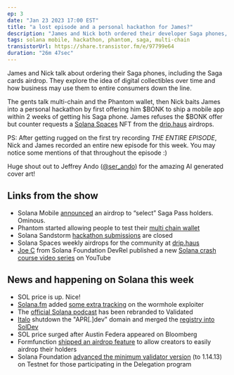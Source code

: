 ```yaml
---
ep: 3
date: "Jan 23 2023 17:00 EST"
title: "a lost episode and a personal hackathon for James?"
description: "James and Nick both ordered their developer Saga phones, plus Nick baits James into a personal hackathon bet with the promise of a Solana Spaces NFT."
tags: solana mobile, hackathon, phantom, saga, multi-chain
transistorUrl: https://share.transistor.fm/e/97799e64
duration: "26m 47sec"
---
```


James and Nick talk about ordering their Saga phones, including the Saga cards airdrop. They explore the idea of digital collectibles over time and how business may use them to entire consumers down the line.

The gents talk multi-chain and the Phantom wallet, then Nick baits James into a personal hackathon by first offering him $BONK to ship a mobile app within 2 weeks of getting his Saga phone. James refuses the $BONK offer but counter requests a [Solana Spaces](https://solanaspaces.com) NFT from the [drip.haus](http://drip.haus) airdrops.

PS: After getting rugged on the first try recording _THE ENTIRE EPISODE_, Nick and James recorded an entire new episode for this week. You may notice some mentions of that throughout the episode :)

Huge shout out to Jeffrey Ando ([@ser_ando](https://twitter.com/ser_ando)) for the amazing AI generated cover art!

## Links from the show

- Solana Mobile [announced](https://twitter.com/solanamobile/status/1615410028558823424?t=_s1rsOzjiWqYT97HHnzOsA&s=19) an airdrop to “select” Saga Pass holders. Ominous.
- Phantom started allowing people to test their [multi chain wallet](https://phantom.app/waitlist)
- Solana Sandstorm [hackathon submissions](https://discord.com/channels/1033504592383705148/1059302443827089428/1065661929164640267) are closed
- Solana Spaces weekly airdrops for the community at [drip.haus](http://drip.haus)
- [Joe C](https://twitter.com/realbuffalojoe) from Solana Foundation DevRel published a new [Solana crash course video series](https://youtube.com/playlist?list=PLfEHHr3qexv_FEcsuEEmiwSTKfahbYzVX) on YouTube

## News and happening on Solana this week

- SOL price is up. Nice!
- [Solana.fm](http://Solana.fm) added [some extra tracking](https://twitter.com/0xFA2/status/1614352032827342848) on the wormhole exploiter
- The [official Solana podcast](https://solana.com/podcast) has been rebranded to Validated
- [Italo](https://twitter.com/italoacasas) shutdown the "APR[.]dev" domain and merged the [registry into SolDev](https://soldev.app/registry)
- SOL price surged after Austin Federa appeared on Bloomberg
- Formfunction [shipped an airdrop feature](https://twitter.com/formfunction/status/1615836727855259667?t=sbGLQNpXn-PYLQ-0tkOqrA&s=19) to allow creators to easily airdrop their holders
- Solana Foundation [advanced the minimum validator version](https://discord.com/channels/428295358100013066/895740485140906054/1065751760515379281) (to 1.14.13) on Testnet for those participating in the Delegation program
